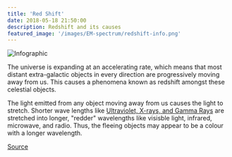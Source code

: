```yaml
---
title: 'Red Shift'
date: 2018-05-18 21:50:00
description: Redshift and its causes
featured_image: '/images/EM-spectrum/redshift-info.png'
---
```


![Infographic](/site/images/EM-spectrum/redshift-info.png)

 
 The universe is expanding at an accelerating rate, which means that most distant extra-galactic objects in every direction are progressively moving away from us. This causes a phenomena known as redshift amongst these celestial objects. 
 
 The light emitted from any object moving away from us causes the light to stretch. Shorter wave lengths like [Ultraviolet, X-rays, and Gamma Rays](https://astrulabi.github.io/site/project/em-spectrum) are stretched into longer, "redder" wavelengths like visisble light, infrared, microwave, and radio. Thus, the fleeing objects may appear to be a colour with a longer wavelength.

[Source](https://webbtelescope.org/contents/media/images/4195-Image?Type=Infographics&page=5&filterUUID=91dfa083-c258-4f9f-bef1-8f40c26f4c97)
